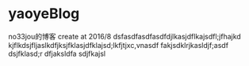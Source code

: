 # yaoyeBlog
no33jou的博客
create at 2016/8
dsfasdfasdfasdfdjlkasjdflkajsdfl;jfhajkd
kjflkdsjfljaslkdfjksjfklasjdfklajsd;lkfjtjxc,vnasdf
fakjsdklrjkasldjf;asdf
dsjfklasd;r
dfjaksldfa
sdjfkajsl
